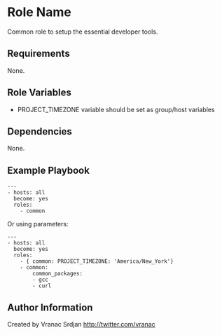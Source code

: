 Role Name
=========

Common role to setup the essential developer tools.

Requirements
------------

None.

Role Variables
--------------

- PROJECT_TIMEZONE variable should be set as group/host variables

Dependencies
------------

None.

Example Playbook
----------------
```
---
- hosts: all
  become: yes
  roles:
    - common
```
Or using parameters:
```
---
- hosts: all
  become: yes
  roles:
    - { common: PROJECT_TIMEZONE: 'America/New_York'}
    - common:
        common_packages:
        - gcc
        - curl
```


Author Information
------------------

Created by Vranac Srdjan http://twitter.com/vranac